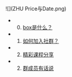 ![](ZHU Price与Date.png)
* 0. [box是什么？](Chapter0.md)
* 1. [如何加入社群？](CHAPTER.01.1.md)
* 2. [精彩课程分享](CHAPTER.01.3.md)
* 2. [群成员有话说](CHAPTER.01.4.md)
